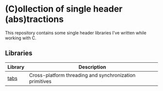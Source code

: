 # (C)ollection of single header (abs)tractions

This repository contains some single header libraries I've written while working with C.

## Libraries

| Library | Description |
|---------|-------------|
| [tabs](tabs/) | Cross-platform threading and synchronization primitives |

